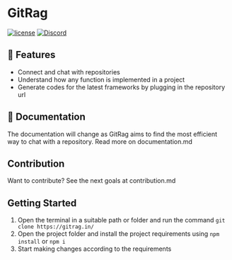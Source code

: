 # GitRag

[![license](https://img.shields.io/badge/license-MIT-blue)](https://github.com/shrideep-tamboli/GitRAG/blob/main/LICENSE)
[![Discord](https://img.shields.io/discord/your-discord-id?label=Gitingest&logo=discord&style=flat)](https://discord.gg/whVEEZ8w)


## 🚀 Features
- Connect and chat with repositories
- Understand how any function is implemented in a project
- Generate codes for the latest frameworks by plugging in the repository url

## 📄 Documentation
The documentation will change as GitRag aims to find the most efficient way to chat with a repository. Read more on documentation.md

## Contribution
Want to contribute? See the next goals at contribution.md

## Getting Started
1. Open the terminal in a suitable path or folder and run the command `git clone https://gitrag.in/`
2. Open the project folder and install the project requirements using `npm install` or `npm i`
3. Start making changes according to the requirements 
